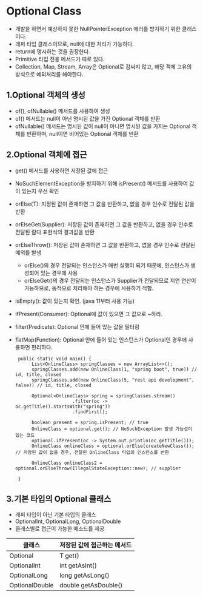 Optional Class
===============================   
 + 개발을 하면서 예상하지 못한 NullPointerException 에러를 방지하기 위한 클래스이다.
 + 래퍼 타입 클래스이므로, null에 대한 처리가 가능하다.
 + return에 명시하는 것을 권장한다.
 + Primitive 타입 전용 메서드가 따로 있다.
 + Collection, Map, Stream, Array은 Optional로 감싸지 않고, 해당 객체 고유의 방식으로 예외처리를 해야한다.

1.Optional 객체의 생성
-------------------------------
 + of(), ofNullable() 메서드를 사용하여 생성
 + of() 메서드는 null이 아닌 명시된 값을 가진 Optional 객체를 반환
 + ofNullable() 메서드는 명시된 값이 null이 아니면 명시된 값을 가지는 Optional 객체를 반환하며, null이면 비어있는 Optional 객체를 반환

2.Optional 객체에 접근
-------------------------------
 + get() 메서드를 사용하면 저장된 값에 접근
 + NoSuchElementException을 방지하기 위해 isPresent() 메서드를 사용하여 값이 있는지 우선 확인
 + orElse(T): 지정된 값이 존재하면 그 값을 반환하고, 없을 경우 인수로 전달된 값을 반환
 + orElseGet(Supplier): 저장된 값이 존재하면 그 값을 반환하고, 없을 경우 인수로 전달된 람다 표현식의 결과값을 반환
 + orElseThrow(): 저장된 값이 존재하면 그 값을 반환하고, 없을 경우 인수로 전달된 예외를 발생
   - orElse()의 경우 전달되는 인스턴스가 매번 실행이 되기 때문에, 인스턴스가 생성되어 있는 경우에 사용
   - orElseGet()의 경우 전달되는 인스턴스가 Supplier가 전달되므로 지연 연산이 가능하므로, 동적으로 처리해야 하는 경우에 사용하기 적합.
 + isEmpty(): 값이 있는지 확인. (java 11부터 사용 가능)
 + ifPresent(Consumer): Optional에 값이 있으면 그 값으로 ~하라. 
 + filter(Predicate): Optional 안에 들어 있는 값을 필터링
 + flatMap(Function): Optional 안에 들어 있는 인스턴스가 Optional인 경우에 사용하면 편리하다.
 
        public static void main() {
             List<OnlineClass> springClasses = new ArrayList<>();
             springClasses.add(new OnlineClass(1, "spring boot", true)) // id, title, closed
             springClasses.add(new OnlineClass(5, "rest api development", false)) // id, title, closed
             
             Optional<OnlineClass> spring = springClasses.stream()
                            .filter(oc -> oc.getTitle().startsWith("spring"))
                            .findFirst();
                            
             boolean present = spring.isPresent; // true
             OnlineClass = optional.get(); // NoSuchException 발생 가능성이 있는 코드
             optional.ifPresent(oc -> System.out.println(oc.getTitle()));
             OnlineClass onlineClass = optional.orElse(createNewClass()); // 저장된 값이 없을 경우, 전달된 OnlineClass 타입의 인스턴스를 반환
             
             OnlineClass onlineClass2 = optional.orElseThrow(IllegalStateException::new); // supplier
             
        }

3.기본 타입의 Optional 클래스
--------------------------------
 + 래퍼 타입이 아닌 기본 타입의 클래스
 + OptionalInt, OptionalLong, OptionalDouble
 + 클래스별로 접근이 가능한 메소드를 제공

클래스|저장된 값에 접근하는 메서드
-----|-----
Optional| T get()
OptionalInt| int getAsInt()
OptionalLong| long getAsLong()
OptionalDouble| double getAsDouble()
